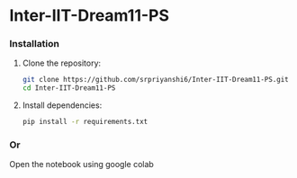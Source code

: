 # Inter-IIT-Dream11-PS

### Installation
1. Clone the repository:
   ```bash
   git clone https://github.com/srpriyanshi6/Inter-IIT-Dream11-PS.git
   cd Inter-IIT-Dream11-PS
   ```
2. Install dependencies:
   ```bash
   pip install -r requirements.txt
   ```
### Or
Open the notebook using google colab
